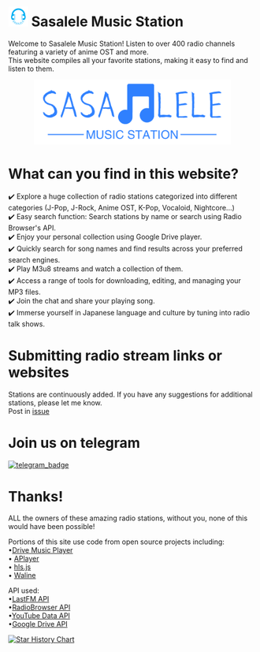 # <img src="assets/sasalele_logo-removebg.png" width="40px"> Sasalele Music Station

Welcome to Sasalele Music Station! Listen to over 400 radio channels featuring a variety of anime OST and more.   
This website compiles all your favorite stations, making it easy to find and listen to them.  

<p align="center">
  <a href="https://basic.pp.ua">
    <img src="assets/sasalele_banner.png" style="width: 400px">
  </a>
</p>

# What can you find in this website?
✔️ Explore a huge collection of radio stations categorized into different categories (J-Pop, J-Rock, Anime OST, K-Pop, Vocaloid, Nightcore...)  
✔️ Easy search function: Search stations by name or search using Radio Browser's API.  
✔️ Enjoy your personal collection using Google Drive player.   
✔️ Quickly search for song names and find results across your preferred search engines.  
✔️ Play M3u8 streams and watch a collection of them.  
✔️ Access a range of tools for downloading, editing, and managing your MP3 files.  
✔️ Join the chat and share your playing song.  
✔️ Immerse yourself in Japanese language and culture by tuning into radio talk shows.

# Submitting radio stream links or websites
Stations are continuously added. If you have any suggestions for additional stations, please let me know.  
Post in [issue](https://github.com/Mikeexe2/Sasalele-Music-Station/issues/new)
<br>

# Join us on telegram
[![telegram_badge]][telegram_link]

[telegram_badge]: https://img.shields.io/badge/telegram-❤️-252850?style=plastic&logo=telegram
[telegram_link]: https://t.me/sasalelemusic

# Thanks!
ALL the owners of these amazing radio stations, without you, none of this would have been possible!  

Portions of this site use code from open source projects including:  
•<a href="https://github.com/dandalpiaz/drive-music-player" target="_blank">Drive Music Player</a>  
•  <a href="https://github.com/DIYgod/APlayer" target="_blank">APlayer</a>  
•  <a href="https://github.com/video-dev/hls.js" target="_blank">hls.js</a>  
•  <a href="https://github.com/walinejs/waline" target="_blank">Waline</a>  

API used:  
•<a href="https://www.last.fm/api" target="_blank">LastFM API</a>  
•<a href="https://api.radio-browser.info/" target="_blank">RadioBrowser API</a>  
•<a href="https://developers.google.com/youtube/v3" target="_blank">YouTube Data API</a>  
•<a href="https://developers.google.com/drive/api/reference/rest/v3" target="_blank">Google Drive API</a>    

<a href="https://star-history.com/#Mikeexe2/Sasalele-Music-Station&Date">
  <picture>
    <source media="(prefers-color-scheme: dark)" srcset="https://api.star-history.com/svg?repos=Mikeexe2/Sasalele-Music-Station&type=Date&theme=dark" />
    <source media="(prefers-color-scheme: light)" srcset="https://api.star-history.com/svg?repos=Mikeexe2/Sasalele-Music-Station&type=Date" />
    <img alt="Star History Chart" src="https://api.star-history.com/svg?repos=Mikeexe2/Sasalele-Music-Station&type=Date" />
  </picture>
</a>
